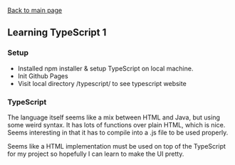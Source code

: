 [Back to main page](https://ereeq.github.io/proglangblog/)

## Learning TypeScript 1
### Setup
* Installed npm installer & setup TypeScript on local machine.
* Init Github Pages
* Visit local directory /typescript/ to see typescript website

### TypeScript
  The language itself seems like a mix between HTML and Java, but using some weird syntax. It has lots of functions over plain HTML, which is nice. Seems interesting in that it has to compile into a .js file to be used properly.

  Seems like a HTML implementation must be used on top of the TypeScript for my project so hopefully I can learn to make the UI pretty.
